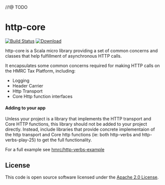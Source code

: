 //!@ TODO

http-core
==========

[![Build Status](https://travis-ci.org/hmrc/http-core.svg)](https://travis-ci.org/hmrc/http-core) [ ![Download](https://api.bintray.com/packages/hmrc/releases/http-core/images/download.svg) ](https://bintray.com/hmrc/releases/http-core/_latestVersion)

http-core is a Scala micro library providing a set of common concerns and classes that help fulfillment of asynchronous HTTP calls.

It encapsulates some common concerns required for making HTTP calls on the HMRC Tax Platform, including:
* Logging
* Header Carrier
* Http Transport 
* Core Http function interfaces




#### Adding to your app

Unless your project is a library that implements the HTTP transport and Core HTTP functions, this library should not be added to your project directly.
  Instead, include libraries that provide concrete implementaion of the http transport and Core http functions (ie: both http-verbs and http-verbs-play-25) to get the full functionality.

  
For a full example see [hmrc/http-verbs-example](https://github.com/hmrc/http-verbs-example)  

## License ##
 
This code is open source software licensed under the [Apache 2.0 License]("http://www.apache.org/licenses/LICENSE-2.0.html").
